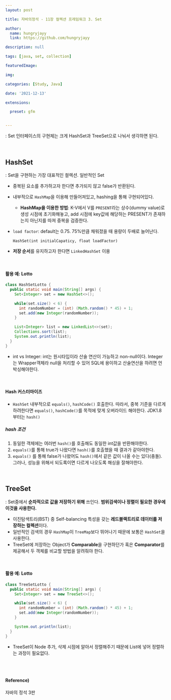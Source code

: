 ```yaml
---
layout: post

title: 자바의정석 - 11장 컬렉션 프레임워크 3. Set

author: 
  name: hungryjayy
  link: https://github.com/hungryjayy

description: null

tags: [java, set, collection]

featuredImage: 

img: 

categories: [Study, Java]

date: '2021-12-13'

extensions:

  preset: gfm


---
```


: Set 인터페이스의 구현체는 크게 HashSet과 TreeSet으로 나눠서 생각하면 된다.

<br>

## HashSet

: Set을 구현하는 가장 대표적인 컬렉션. 일반적인 Set

* 중복된 요소를 추가하고자 한다면 추가되지 않고 false가 반환된다.

* 내부적으로 `HashMap`을 이용해 만들어져있고, hashing을 통해 구현되어있다.

  * **HashMap을 이용한 방법**: K-V에서 V를 `PRESENT`라는 상수(dummy value)로 생성 시점에 초기화해놓고, add 시점에 key값에 해당하는 PRESENT가 존재하는지 아닌지를 따져 중복을 검증한다.

* `load factor`: default는 0.75. 75%만큼 채워졌을 때 용량이 두배로 늘어난다.

  `HashSet(int initialCapaticy, float loadFactor)`

* **저장 순서**를 유지하고자 한다면 `LinkedHashSet` 이용

<br>

#### 활용 예: Lotto

```java
class HashSetLotto {
  public static void main(String[] args) {
    Set<Integer> set = new HashSet<>();

    while(set.size() < 6) {
      int randomNumber = (int) (Math.random() * 45) + 1;
      set.add(new Integer(randomNumber));
    }

    List<Integer> list = new LinkedList<>(set);
    Collections.sort(list);
    System.out.println(list);
  }
}

```

* int vs Integer: int는 원시타입이라 산술 연산이 가능하고 non-null이다. Integer는 Wrapper객체라 null을 처리할 수 있어 SQL에 용이하고 산술연산을 하려면 언박싱해야한다.

<br>

#### Hash 커스터마이즈

* `HashSet` 내부적으로 `equals()`, `hashCode()` 호출한다. 따라서, 중복 기준을 다르게 하려한다면 `equals()`, `hashCode()`를 목적에 맞게 오버라이드 해야한다. JDK1.8부터는 `hash()`

##### hash 조건

1. 동일한 객체에는 여러번 `hash()`를 호출해도 동일한 int값을 반환해야한다.
2. `equals()`를 통해 true가 나왔다면 `hash()`를 호출했을 때 결과가 같아야한다.
3. `equals()` 를 통해 false가 나왔어도 `hash()`에서 같은 값이 나올 수는 있다(충돌). 그러나, 성능을 위해서 되도록이면 다르게 나오도록 해싱을 잘해야한다.

<br>

## TreeSet

: Set중에서 **순차적으로 값을 저장하기 위해** 쓰인다. **범위검색이나 정렬이 필요한 경우에 이것을 사용한다.**

* 이진탐색트리(BST) 중 Self-balancing 특성을 갖는 **레드블랙트리로 데이터를 저장하는 컬렉션**이다.
* 일반적인 검색의 경우 `HashMap`이 `TreeMap`보다 뛰어나기 때문에 보통은 `HashSet`을 사용한다.
* TreeSet에 저장하는 Object가 **Comparable**을 구현하던가 혹은 **Comparator**를 제공해서 두 객체를 비교할 방법을 알려줘야 한다.

<br>

#### 활용 예: Lotto

``` java
class TreeSetLotto {
  public static void main(String[] args) {
    Set<Integer> set = new TreeSet<>();

    while(set.size() < 6) {
      int randomNumber = (int) (Math.random() * 45) + 1;
      set.add(new Integer(randomNumber));
    }

    System.out.println(list);
  }
}
```

* TreeSet이 Node 추가, 삭제 시점에 알아서 정렬해주기 때문에 List에 넣어 정렬하는 과정이 필요없다.

<br><br>

#### Reference)

자바의 정석 3판